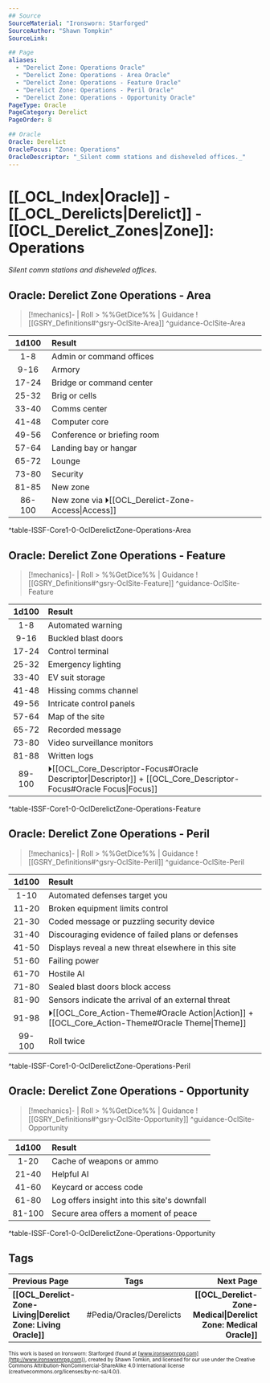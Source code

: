 ```yaml
---
## Source
SourceMaterial: "Ironsworn: Starforged"
SourceAuthor: "Shawn Tompkin"
SourceLink: 

## Page
aliases:
  - "Derelict Zone: Operations Oracle"
  - "Derelict Zone: Operations - Area Oracle"
  - "Derelict Zone: Operations - Feature Oracle"
  - "Derelict Zone: Operations - Peril Oracle"
  - "Derelict Zone: Operations - Opportunity Oracle"
PageType: Oracle
PageCategory: Derelict
PageOrder: 8

## Oracle
Oracle: Derelict
OracleFocus: "Zone: Operations"
OracleDescriptor: "_Silent comm stations and disheveled offices._"
---
```

# [[_OCL_Index|Oracle]] - [[_OCL_Derelicts|Derelict]] - [[OCL_Derelict_Zones|Zone]]: Operations
_Silent comm stations and disheveled offices._

## Oracle: Derelict Zone Operations - Area
> [!mechanics]- | Roll > %%GetDice%% | Guidance
> ![[GSRY_Definitions#^gsry-OclSite-Area]] ^guidance-OclSite-Area

| 1d100 | Result |
|:---:|:--- |
| 1-8 | Admin or command offices |
| 9-16 | Armory |
| 17-24 | Bridge or command center |
| 25-32 | Brig or cells |
| 33-40 | Comms center |
| 41-48 | Computer core |
| 49-56 | Conference or briefing room |
| 57-64 | Landing bay or hangar |
| 65-72 | Lounge |
| 73-80 | Security |
| 81-85 | New zone |
| 86-100 | New zone via ⏵[[OCL_Derelict-Zone-Access\|Access]] |
^table-ISSF-Core1-0-OclDerelictZone-Operations-Area

## Oracle: Derelict Zone Operations - Feature
> [!mechanics]- | Roll > %%GetDice%% | Guidance
> ![[GSRY_Definitions#^gsry-OclSite-Feature]] ^guidance-OclSite-Feature

| 1d100 | Result |
|:---:|:--- |
| 1-8 | Automated warning |
| 9-16 | Buckled blast doors |
| 17-24 | Control terminal |
| 25-32 | Emergency lighting |
| 33-40 | EV suit storage |
| 41-48 | Hissing comms channel |
| 49-56 | Intricate control panels |
| 57-64 | Map of the site |
| 65-72 | Recorded message |
| 73-80 | Video surveillance monitors |
| 81-88 | Written logs |
| 89-100 | ⏵[[OCL_Core_Descriptor-Focus#Oracle Descriptor\|Descriptor]] + [[OCL_Core_Descriptor-Focus#Oracle Focus\|Focus]] |
^table-ISSF-Core1-0-OclDerelictZone-Operations-Feature

## Oracle: Derelict Zone Operations - Peril
> [!mechanics]- | Roll > %%GetDice%% | Guidance
> ![[GSRY_Definitions#^gsry-OclSite-Peril]] ^guidance-OclSite-Peril

| 1d100 | Result |
|:---:|:--- |
| 1-10 | Automated defenses target you |
| 11-20 | Broken equipment limits control |
| 21-30 | Coded message or puzzling security device |
| 31-40 | Discouraging evidence of failed plans or defenses |
| 41-50 | Displays reveal a new threat elsewhere in this site |
| 51-60 | Failing power |
| 61-70 | Hostile AI |
| 71-80 | Sealed blast doors block access |
| 81-90 | Sensors indicate the arrival of an external threat |
| 91-98 | ⏵[[OCL_Core_Action-Theme#Oracle Action\|Action]] + [[OCL_Core_Action-Theme#Oracle Theme\|Theme]] |
| 99-100 | Roll twice |
^table-ISSF-Core1-0-OclDerelictZone-Operations-Peril

## Oracle: Derelict Zone Operations - Opportunity
> [!mechanics]- | Roll > %%GetDice%% | Guidance
> ![[GSRY_Definitions#^gsry-OclSite-Opportunity]] ^guidance-OclSite-Opportunity

| 1d100 | Result |
|:---:|:--- |
| 1-20 | Cache of weapons or ammo |
| 21-40 | Helpful AI |
| 41-60 | Keycard or access code |
| 61-80 | Log offers insight into this site's downfall |
| 81-100 | Secure area offers a moment of peace |
^table-ISSF-Core1-0-OclDerelictZone-Operations-Opportunity

## Tags
| Previous Page | Tags | Next Page |
|:--- |:---:| ---:|
| **[[OCL_Derelict-Zone-Living\|Derelict Zone: Living Oracle]]** | #Pedia/Oracles/Derelicts | **[[OCL_Derelict-Zone-Medical\|Derelict Zone: Medical Oracle]]** |

<font size=-2>This work is based on Ironsworn: Starforged (found at [www.ironswornrpg.com](http://www.ironswornrpg.com)), created by Shawn Tomkin, and licensed for our use under the Creative Commons Attribution-NonCommercial-ShareAlike 4.0 International license  (creativecommons.org/licenses/by-nc-sa/4.0/).</font>